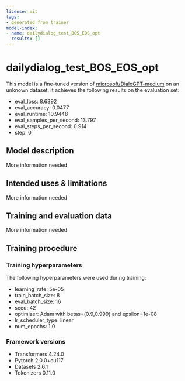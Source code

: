 ```yaml
---
license: mit
tags:
- generated_from_trainer
model-index:
- name: dailydialog_test_BOS_EOS_opt
  results: []
---
```


<!-- This model card has been generated automatically according to the information the Trainer had access to. You
should probably proofread and complete it, then remove this comment. -->

# dailydialog_test_BOS_EOS_opt

This model is a fine-tuned version of [microsoft/DialoGPT-medium](https://huggingface.co/microsoft/DialoGPT-medium) on an unknown dataset.
It achieves the following results on the evaluation set:
- eval_loss: 8.6392
- eval_accuracy: 0.0477
- eval_runtime: 10.9448
- eval_samples_per_second: 13.797
- eval_steps_per_second: 0.914
- step: 0

## Model description

More information needed

## Intended uses & limitations

More information needed

## Training and evaluation data

More information needed

## Training procedure

### Training hyperparameters

The following hyperparameters were used during training:
- learning_rate: 5e-05
- train_batch_size: 8
- eval_batch_size: 16
- seed: 42
- optimizer: Adam with betas=(0.9,0.999) and epsilon=1e-08
- lr_scheduler_type: linear
- num_epochs: 1.0

### Framework versions

- Transformers 4.24.0
- Pytorch 2.0.0+cu117
- Datasets 2.6.1
- Tokenizers 0.11.0
